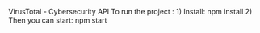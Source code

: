 VirusTotal - Cybersecurity API
To run the project : 
              1) Install: npm install
              2) Then you can start: npm start
